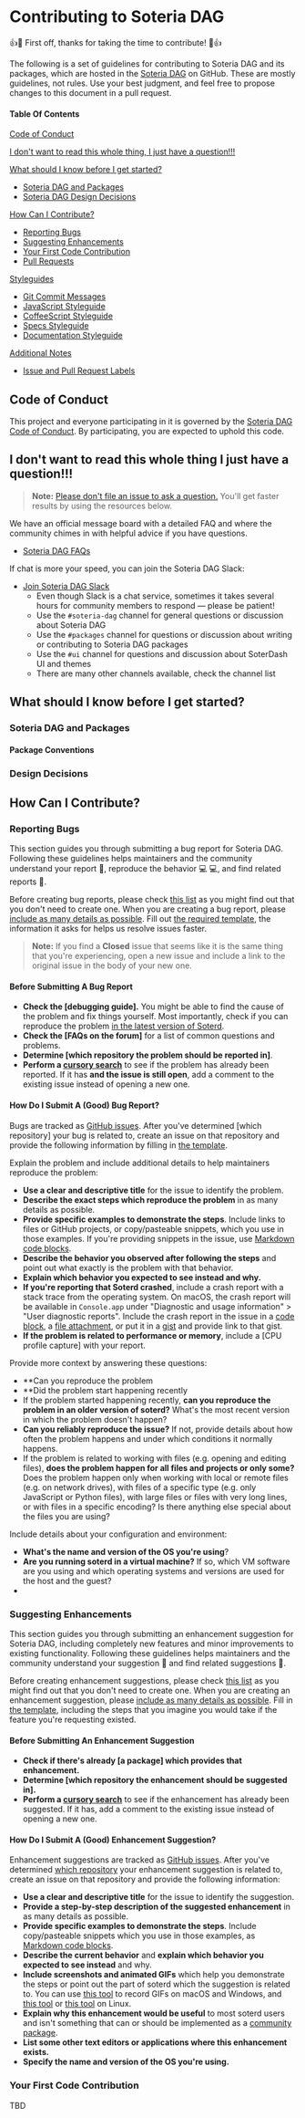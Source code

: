 # Contributing to Soteria DAG

:+1::tada: First off, thanks for taking the time to contribute! :tada::+1:

The following is a set of guidelines for contributing to Soteria DAG and its packages, which are hosted in the [Soteria DAG](https://github.com/soteria-dag) on GitHub. These are mostly guidelines, not rules. Use your best judgment, and feel free to propose changes to this document in a pull request.

#### Table Of Contents

[Code of Conduct](#code-of-conduct)

[I don't want to read this whole thing, I just have a question!!!](#i-dont-want-to-read-this-whole-thing-i-just-have-a-question)

[What should I know before I get started?](#what-should-i-know-before-i-get-started)
  * [Soteria DAG and Packages](#soterd-and-packages)
  * [Soteria DAG Design Decisions](#design-decisions)

[How Can I Contribute?](#how-can-i-contribute)
  * [Reporting Bugs](#reporting-bugs)
  * [Suggesting Enhancements](#suggesting-enhancements)
  * [Your First Code Contribution](#your-first-code-contribution)
  * [Pull Requests](#pull-requests)

[Styleguides](#styleguides)
  * [Git Commit Messages](#git-commit-messages)
  * [JavaScript Styleguide](#javascript-styleguide)
  * [CoffeeScript Styleguide](#coffeescript-styleguide)
  * [Specs Styleguide](#specs-styleguide)
  * [Documentation Styleguide](#documentation-styleguide)

[Additional Notes](#additional-notes)
  * [Issue and Pull Request Labels](#issue-and-pull-request-labels)

## Code of Conduct

This project and everyone participating in it is governed by the [Soteria DAG Code of Conduct](CODE_OF_CONDUCT.md). By participating, you are expected to uphold this code. 
## I don't want to read this whole thing I just have a question!!!

> **Note:** [Please don't file an issue to ask a question.]() You'll get faster results by using the resources below.

We have an official message board with a detailed FAQ and where the community chimes in with helpful advice if you have questions.

* [Soteria DAG FAQs]()

If chat is more your speed, you can join the Soteria DAG Slack:

* [Join Soteria DAG Slack](https://soteriadag.slack.com/)
    * Even though Slack is a chat service, sometimes it takes several hours for community members to respond &mdash; please be patient!
    * Use the `#soteria-dag` channel for general questions or discussion about Soteria DAG
    * Use the `#packages` channel for questions or discussion about writing or contributing to Soteria DAG packages
    * Use the `#ui` channel for questions and discussion about SoterDash UI and themes
    * There are many other channels available, check the channel list

## What should I know before I get started?

### Soteria DAG and Packages

#### Package Conventions

### Design Decisions

## How Can I Contribute?

### Reporting Bugs

This section guides you through submitting a bug report for Soteria DAG. Following these guidelines helps maintainers and the community understand your report :pencil:, reproduce the behavior :computer: :computer:, and find related reports :mag_right:.

Before creating bug reports, please check [this list](#before-submitting-a-bug-report) as you might find out that you don't need to create one. When you are creating a bug report, please [include as many details as possible](#how-do-i-submit-a-good-bug-report). Fill out [the required template](ISSUE_TEMPLATE.md), the information it asks for helps us resolve issues faster.

> **Note:** If you find a **Closed** issue that seems like it is the same thing that you're experiencing, open a new issue and include a link to the original issue in the body of your new one.

#### Before Submitting A Bug Report

* **Check the [debugging guide].** You might be able to find the cause of the problem and fix things yourself. Most importantly, check if you can reproduce the problem [in the latest version of Soterd](). 
* **Check the [FAQs on the forum]** for a list of common questions and problems.
* **Determine [which repository the problem should be reported in]**.
* **Perform a [cursory search](https://github.com/search?q=+is%3Aissue+user%3Asoterd)** to see if the problem has already been reported. If it has **and the issue is still open**, add a comment to the existing issue instead of opening a new one.

#### How Do I Submit A (Good) Bug Report?

Bugs are tracked as [GitHub issues](https://guides.github.com/features/issues/). After you've determined [which repository] your bug is related to, create an issue on that repository and provide the following information by filling in [the template](ISSUE_TEMPLATE.md).

Explain the problem and include additional details to help maintainers reproduce the problem:

* **Use a clear and descriptive title** for the issue to identify the problem.
* **Describe the exact steps which reproduce the problem** in as many details as possible. 
* **Provide specific examples to demonstrate the steps**. Include links to files or GitHub projects, or copy/pasteable snippets, which you use in those examples. If you're providing snippets in the issue, use [Markdown code blocks](https://help.github.com/articles/markdown-basics/#multiple-lines).
* **Describe the behavior you observed after following the steps** and point out what exactly is the problem with that behavior.
* **Explain which behavior you expected to see instead and why.**
* **If you're reporting that Soterd crashed**, include a crash report with a stack trace from the operating system. On macOS, the crash report will be available in `Console.app` under "Diagnostic and usage information" > "User diagnostic reports". Include the crash report in the issue in a [code block](https://help.github.com/articles/markdown-basics/#multiple-lines), a [file attachment](https://help.github.com/articles/file-attachments-on-issues-and-pull-requests/), or put it in a [gist](https://gist.github.com/) and provide link to that gist.
* **If the problem is related to performance or memory**, include a [CPU profile capture] with your report.

Provide more context by answering these questions:

* **Can you reproduce the problem
* **Did the problem start happening recently
* If the problem started happening recently, **can you reproduce the problem in an older version of soterd?** What's the most recent version in which the problem doesn't happen? 
* **Can you reliably reproduce the issue?** If not, provide details about how often the problem happens and under which conditions it normally happens.
* If the problem is related to working with files (e.g. opening and editing files), **does the problem happen for all files and projects or only some?** Does the problem happen only when working with local or remote files (e.g. on network drives), with files of a specific type (e.g. only JavaScript or Python files), with large files or files with very long lines, or with files in a specific encoding? Is there anything else special about the files you are using?

Include details about your configuration and environment:

* **What's the name and version of the OS you're using**?
* **Are you running soterd in a virtual machine?** If so, which VM software are you using and which operating systems and versions are used for the host and the guest?
* 
### Suggesting Enhancements

This section guides you through submitting an enhancement suggestion for Soteria DAG, including completely new features and minor improvements to existing functionality. Following these guidelines helps maintainers and the community understand your suggestion :pencil: and find related suggestions :mag_right:.

Before creating enhancement suggestions, please check [this list](#before-submitting-an-enhancement-suggestion) as you might find out that you don't need to create one. When you are creating an enhancement suggestion, please [include as many details as possible](#how-do-i-submit-a-good-enhancement-suggestion). Fill in [the template](ISSUE_TEMPLATE.md), including the steps that you imagine you would take if the feature you're requesting existed.

#### Before Submitting An Enhancement Suggestion

* **Check if there's already [a package] which provides that enhancement.**
* **Determine [which repository the enhancement should be suggested in].**
* **Perform a [cursory search](https://github.com/search?q=+is%3Aissue+user%3Asoterd)** to see if the enhancement has already been suggested. If it has, add a comment to the existing issue instead of opening a new one.

#### How Do I Submit A (Good) Enhancement Suggestion?

Enhancement suggestions are tracked as [GitHub issues](https://guides.github.com/features/issues/). After you've determined [which repository]() your enhancement suggestion is related to, create an issue on that repository and provide the following information:

* **Use a clear and descriptive title** for the issue to identify the suggestion.
* **Provide a step-by-step description of the suggested enhancement** in as many details as possible.
* **Provide specific examples to demonstrate the steps**. Include copy/pasteable snippets which you use in those examples, as [Markdown code blocks](https://help.github.com/articles/markdown-basics/#multiple-lines).
* **Describe the current behavior** and **explain which behavior you expected to see instead** and why.
* **Include screenshots and animated GIFs** which help you demonstrate the steps or point out the part of soterd which the suggestion is related to. You can use [this tool](https://www.cockos.com/licecap/) to record GIFs on macOS and Windows, and [this tool](https://github.com/colinkeenan/silentcast) or [this tool](https://github.com/GNOME/byzanz) on Linux.
* **Explain why this enhancement would be useful** to most soterd users and isn't something that can or should be implemented as a [community package]().
* **List some other text editors or applications where this enhancement exists.**
* **Specify the name and version of the OS you're using.**

### Your First Code Contribution

TBD
